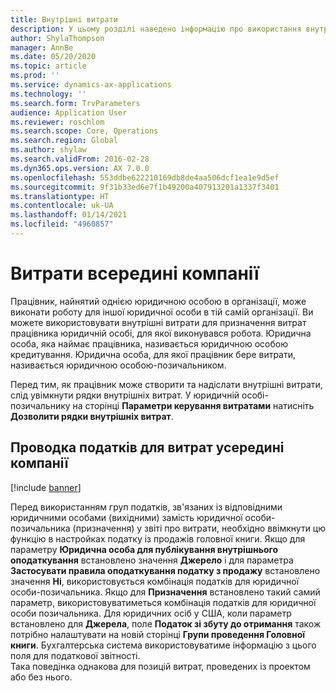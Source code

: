 ```yaml
---
title: Внутрішні витрати
description: У цьому розділі наведено інформацію про використання внутрішніх витрат для призначення витрат працівника юридичній особі, для якої виконувався робота.
author: ShylaThompson
manager: AnnBe
ms.date: 05/20/2020
ms.topic: article
ms.prod: ''
ms.service: dynamics-ax-applications
ms.technology: ''
ms.search.form: TrvParameters
audience: Application User
ms.reviewer: roschlom
ms.search.scope: Core, Operations
ms.search.region: Global
ms.author: shylaw
ms.search.validFrom: 2016-02-28
ms.dyn365.ops.version: AX 7.0.0
ms.openlocfilehash: 553ddbe622210169db8de4aa506dcf1ea1e9d5ef
ms.sourcegitcommit: 9f31b33ed6e7f1b49200a407913201a1337f3401
ms.translationtype: HT
ms.contentlocale: uk-UA
ms.lasthandoff: 01/14/2021
ms.locfileid: "4960857"
---
```

# <a name="intercompany-expenses"></a>Витрати всередині компанії

Працівник, найнятий однією юридичною особою в організації, може виконати роботу для іншої юридичної особи в тій самій організації. Ви можете використовувати внутрішні витрати для призначення витрат працівника юридичній особі, для якої виконувався робота. Юридична особа, яка наймає працівника, називається юридичною особою кредитування. Юридична особа, для якої працівник бере витрати, називається юридичною особою-позичальником. 

Перед тим, як працівник може створити та надіслати внутрішні витрати, слід увімкнути рядки внутрішніх витрат. У юридичній особі-позичальнику на сторінці **Параметри керування витратами** натисніть **Дозволити рядки внутрішніх витрат**. 

## <a name="tax-posting-for-intercompany-expenses"></a>Проводка податків для витрат усередині компанії

[!include [banner](../includes/banner.md)]

Перед використанням груп податків, зв'язаних із відповідними юридичними особами (вихідними) замість юридичної особи-позичальника (призначення) у звіті про витрати, необхідно ввімкнути цю функцію в настройках податку із продажів головної книги. Якщо для параметру **Юридична особа для публікування внутрішнього оподаткування** встановлено значення **Джерело** і для параметра **Застосувати правила оподаткування податку з продажу** встановлено значення **Ні**, використовується комбінація податків для юридичної особи-позичальника. Якщо для **Призначення** встановлено такий самий параметр, використовуватиметься комбінація податків для юридичної особи позичальника. Для юридичних осіб у США, коли параметр встановлено для **Джерела**, поле **Податок зі збуту до отримання** також потрібно налаштувати на новій сторінці **Групи проведення Головної книги**. Бухгалтерська система використовуватиме інформацію з цього поля для податкової звітності.   
Така поведінка однакова для позицій витрат, проведених із проектом або без нього.  
